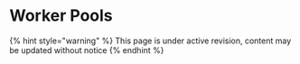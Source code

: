# Worker Pools

{% hint style="warning" %}
This page is under active revision, content may be updated without notice
{% endhint %}

